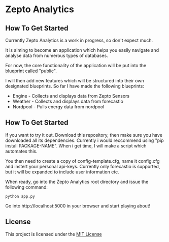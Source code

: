 # Zepto Analytics

## How To Get Started

Currently Zepto Analytics is a work in progress, so don't expect much. 

It is aiming to become an application which helps you easily navigate and analyse data from numerous types of databases. 

For now, the core functionality of the application will be put into the blueprint called "public".

I will then add new features which will be structured into their own designated blueprints. So far I have made the following blueprints:

* Engine - Collects and displays data from Zepto Sensors
* Weather - Collects and displays data from forecastio
* Nordpool - Pulls energy data from nordpool

## How To Get Started

If you want to try it out. Download this repository, then make sure you have downloaded all its dependencies. Currently i would reccommend using "pip install PACKAGE-NAME". When i get time, I will make a script which automates this. 

You then need to create a copy of config-template.cfg, name it config.cfg and instert your personal api-keys. Currently only forecastio is supported, but it will be expanded to include user information etc. 

When ready, go into the Zepto Analytics root directory and issue the following command:
```
python app.py
```
Go into http://localhost:5000 in your browser and start playing about!

## License

This project is licensed under the [MIT License ](https://opensource.org/licenses/MIT)
